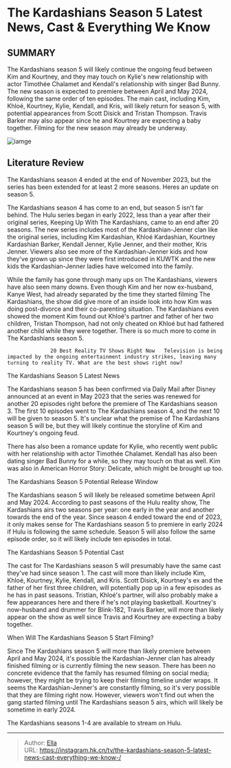 # The Kardashians Season 5 Latest News, Cast &amp; Everything We Know 


## SUMMARY 



  The Kardashians season 5 will likely continue the ongoing feud between Kim and Kourtney, and they may touch on Kylie&#39;s new relationship with actor Timothée Chalamet and Kendall&#39;s relationship with singer Bad Bunny.   The new season is expected to premiere between April and May 2024, following the same order of ten episodes.   The main cast, including Kim, Khloé, Kourtney, Kylie, Kendall, and Kris, will likely return for season 5, with potential appearances from Scott Disick and Tristan Thompson. Travis Barker may also appear since he and Kourtney are expecting a baby together. Filming for the new season may already be underway.  

![iamge](https://static1.srcdn.com/wordpress/wp-content/uploads/2023/12/3-pm-the-kardashians-season-5_-latest-news-cast-everything-we-know.jpg)

## Literature Review
The Kardashians season 4 ended at the end of November 2023, but the series has been extended for at least 2 more seasons. Heres an update on season 5.




The Kardashians season 4 has come to an end, but season 5 isn&#39;t far behind. The Hulu series began in early 2022, less than a year after their original series, Keeping Up With The Kardashians, came to an end after 20 seasons. The new series includes most of the Kardashian-Jenner clan like the original series, including Kim Kardashian, Khloé Kardashian, Kourtney Kardashian Barker, Kendall Jenner, Kylie Jenner, and their mother, Kris Jenner. Viewers also see more of the Kardashian-Jenner kids and how they&#39;ve grown up since they were first introduced in KUWTK and the new kids the Kardashian-Jenner ladies have welcomed into the family.




While the family has gone through many ups on The Kardashians, viewers have also seen many downs. Even though Kim and her now ex-husband, Kanye West, had already separated by the time they started filming The Kardashians, the show did give more of an inside look into how Kim was doing post-divorce and their co-parenting situation. The Kardashians even showed the moment Kim found out Khloé&#39;s partner and father of her two children, Tristan Thompson, had not only cheated on Khloé but had fathered another child while they were together. There is so much more to come in The Kardashians season 5.

                  20 Best Reality TV Shows Right Now   Television is being impacted by the ongoing entertainment industry strikes, leaving many turning to reality TV. What are the best shows right now?    


 The Kardashians Season 5 Latest News 
          




The Kardashians season 5 has been confirmed via Daily Mail after Disney announced at an event in May 2023 that the series was renewed for another 20 episodes right before the premiere of The Kardashians season 3. The first 10 episodes went to The Kardashians season 4, and the next 10 will be given to season 5. It&#39;s unclear what the premise of The Kardashians season 5 will be, but they will likely continue the storyline of Kim and Kourtney&#39;s ongoing feud.

There has also been a romance update for Kylie, who recently went public with her relationship with actor Timothée Chalamet. Kendall has also been dating singer Bad Bunny for a while, so they may touch on that as well. Kim was also in American Horror Story: Delicate, which might be brought up too.



 The Kardashians Season 5 Potential Release Window 
          




The Kardashians season 5 will likely be released sometime between April and May 2024. According to past seasons of the Hulu reality show, The Kardashians airs two seasons per year: one early in the year and another towards the end of the year. Since season 4 ended toward the end of 2023, it only makes sense for The Kardashians season 5 to premiere in early 2024 if Hulu is following the same schedule. Season 5 will also follow the same episode order, so it will likely include ten episodes in total.



 The Kardashians Season 5 Potential Cast 
         

The cast for The Kardashians season 5 will presumably have the same cast they&#39;ve had since season 1. The cast will more than likely include Kim, Khloé, Kourtney, Kylie, Kendall, and Kris. Scott Disick, Kourtney&#39;s ex and the father of her first three children, will potentially pop up in a few episodes as he has in past seasons. Tristian, Khloé&#39;s partner, will also probably make a few appearances here and there if he&#39;s not playing basketball. Kourtney&#39;s now-husband and drummer for Blink-182, Travis Barker, will more than likely appear on the show as well since Travis and Kourtney are expecting a baby together.






 When Will The Kardashians Season 5 Start Filming?  
          

Since The Kardashians season 5 will more than likely premiere between April and May 2024, it&#39;s possible the Kardashian-Jenner clan has already finished filming or is currently filming the new season. There has been no concrete evidence that the family has resumed filming on social media; however, they might be trying to keep their filming timeline under wraps. It seems the Kardashian-Jenner&#39;s are constantly filming, so it&#39;s very possible that they are filming right now. However, viewers won&#39;t find out when the gang started filming until The Kardashians season 5 airs, which will likely be sometime in early 2024.



The Kardashians seasons 1-4 are available to stream on Hulu.









---

> Author: [Ella](https://instagram.hk.cn/)  
> URL: https://instagram.hk.cn/tv/the-kardashians-season-5-latest-news-cast-everything-we-know-/  

